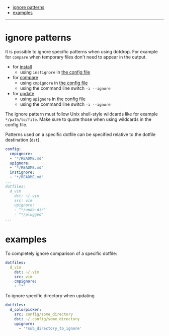 * [ignore patterns](#ignore-patterns)
* [examples](#examples)

---

# ignore patterns

It is possible to ignore specific patterns when using dotdrop. For example for `compare` when temporary
files don't need to appear in the output.

* for [install](usage#install-dotfiles)
    * using `instignore` in [the config file](config)
* for [compare](usage#compare-dotfiles)
    * using `cmpignore` in [the config file](config)
    * using the command line switch `-i --ignore`
* for [update](usage#update-dotfiles)
    * using `upignore` in [the config file](config)
    * using the command line switch `-i --ignore`

The ignore pattern must follow Unix shell-style wildcards like for example `*/path/to/file`.
Make sure to quote those when using wildcards in the config file.

Patterns used on a specific dotfile can be specified relative to the dotfile destination (`dst`).

```yaml
config:
  cmpignore:
  - '*/README.md'
  upignore:
  - '*/README.md'
  instignore:
  - '*/README.md'
...
dotfiles:
  d_vim
    dst: ~/.vim
    src: vim
    upignore:
    - "*/undo-dir"
    - "*/plugged"
...
```

# examples

To completely ignore comparison of a specific dotfile:
```yaml
dotfiles:
  d_vim
    dst: ~/.vim
    src: vim
    cmpignore:
    - "*"
```

To ignore specific directory when updating
```yaml
dotfiles:
  d_colorpicker:
    src: config/some_directory
    dst: ~/.config/some_directory
    upignore:
      - '*sub_directory_to_ignore'
```
